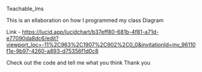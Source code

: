 Teachable_lms

This is an ellaboration on how I programmed my class Diagram

Link - https://lucid.app/lucidchart/b37eff80-681b-4f81-a71d-e77090da8dc6/edit?viewport_loc=-11%2C963%2C1907%2C902%2C0_0&invitationId=inv_96110f1e-9b97-4260-a893-d75356f1d0c8

Check out the code and tell me what you think Thank you